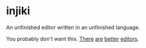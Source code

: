# injiki
An unfinished editor written in an unfinished language.

You probably don't want this. [There](http://www.vim.org/) [are](https://www.gnu.org/software/emacs/) [better](https://code.visualstudio.com/) [editors](https://www.sublimetext.com/).
